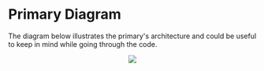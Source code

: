 # Primary Diagram

The diagram below illustrates the primary's architecture and could be useful to keep in mind while going through the code.

<p align="center">
  <img src="../.assets/diagram-primary.svg">
</p>
